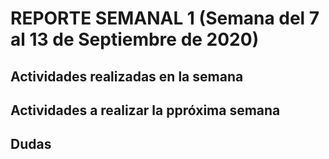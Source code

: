 # REPORTE SEMANAL 1 (Semana del 7 al 13 de Septiembre de 2020)

## Actividades realizadas en la semana

## Actividades a realizar la ppróxima semana

## Dudas
